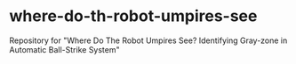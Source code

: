 # where-do-th-robot-umpires-see
Repository for "Where Do The Robot Umpires See? Identifying Gray-zone in Automatic Ball-Strike System"
